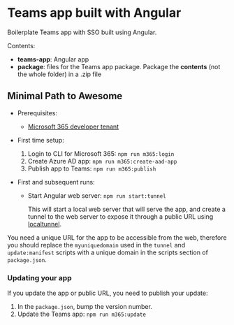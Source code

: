 # Teams app built with Angular

Boilerplate Teams app with SSO built using Angular.

Contents:

- **teams-app**: Angular app
- **package**: files for the Teams app package. Package the **contents** (not the whole folder) in a .zip file

## Minimal Path to Awesome

- Prerequisites:
  - [Microsoft 365 developer tenant](https://developer.microsoft.com/microsoft-365/dev-program)

- First time setup:
  1. Login to CLI for Microsoft 365: `npm run m365:login`
  2. Create Azure AD app: `npm run m365:create-aad-app`
  3. Publish app to Teams: `npm run m365:publish`

- First and subsequent runs:
  - Start Angular web server: `npm run start:tunnel`

    This will start a local web server that will serve the app, and create a tunnel to the web server to expose it through a public URL using [localtunnel](https://github.com/localtunnel/localtunnel).

You need a unique URL for the app to be accessible from the web, therefore you should replace the `myuniquedomain` used in the `tunnel` and `update:manifest` scripts with a unique domain in the scripts section of `package.json`.

### Updating your app

If you update the app or public URL, you need to publish your update:

1. In the `package.json`, bump the version number.
2. Update the Teams app: `npm run m365:update`
